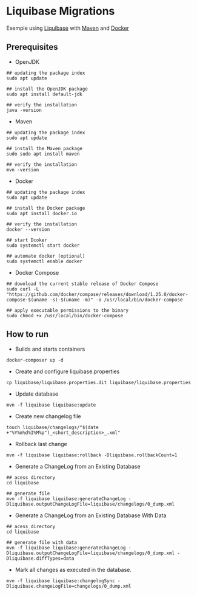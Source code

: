 # Liquibase Migrations
Exemple using [Liquibase](https://www.liquibase.org/) with [Maven](https://maven.apache.org/) and [Docker](https://www.docker.com/)

## Prerequisites
* OpenJDK
```shell script
## updating the package index
sudo apt update

## install the OpenJDK package
sudo apt install default-jdk

## verify the installation
java -version
```
* Maven
```shell script
## updating the package index
sudo apt update

## install the Maven package
sudo sudo apt install maven

## verify the installation
mvn -version
```
* Docker
```shell script
## updating the package index
sudo apt update

## install the Docker package
sudo apt install docker.io

## verify the installation
docker --version

## start Dcoker
sudo systemctl start docker

## automate docker (optional)
sudo systemctl enable docker
```
* Docker Compose
```shell script
## download the current stable release of Docker Compose
sudo curl -L "https://github.com/docker/compose/releases/download/1.25.0/docker-compose-$(uname -s)-$(uname -m)" -o /usr/local/bin/docker-compose

## apply executable permissions to the binary
sudo chmod +x /usr/local/bin/docker-compose
```

## How to run
* Builds and starts containers 
```shell script
docker-composer up -d
```

* Create and configure liquibase.properties
```shell script
cp liquibase/liquibase.properties.dit liquibase/liquibase.properties
```

* Update database
```shell script
mvn -f liquibase liquibase:update
```

* Create new changelog file
```shell script
touch liquibase/changelogs/"$(date +"%Y%m%d%I%M%p")_<short_description>_.xml"
```

* Rollback last change
```shell script
mvn -f liquibase liquibase:rollback -Dliquibase.rollbackCount=1
```

* Generate a ChangeLog from an Existing Database
```shell script
## acess directory
cd liquibase 

## generate file
mvn -f liquibase liquibase:generateChangeLog -Dliquibase.outputChangeLogFile=liquibase/changelogs/0_dump.xml
```

* Generate a ChangeLog from an Existing Database With Data
```shell script
## acess directory
cd liquibase 

## generate file with data
mvn -f liquibase liquibase:generateChangeLog -Dliquibase.outputChangeLogFile=liquibase/changelogs/0_dump.xml -Dliquibase.diffTypes=data
```

* Mark all changes as executed in the database.
```shell script
mvn -f liquibase liquibase:changelogSync -Dliquibase.changeLogFile=changelogs/0_dump.xml
```
